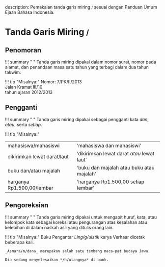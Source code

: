 description: Pemakaian tanda garis miring <small><span class="penanda">/</span></small> sesuai dengan Panduan Umum Ejaan Bahasa Indonesia.

# Tanda Garis Miring <small><span class="penanda">/</span></small>

## Penomoran

!!! summary " "
    Tanda garis miring dipakai dalam nomor surat, nomor pada alamat, dan penandaan masa satu tahun yang terbagi dalam dua tahun takwim.

!!! tip "Misalnya:"
    Nomor: 7/PK/II/2013  
    Jalan Kramat III/10  
    tahun ajaran 2012/2013

## Pengganti

!!! summary " "
    Tanda garis miring dipakai sebagai pengganti kata _dan_, _atau_, serta _setiap_.

!!! tip "Misalnya:"
    <table>
      <tr>
        <td>mahasiswa/mahasiswi</td>
        <td>‘mahasiswa dan mahasiswi’</td>
      </tr>
      <tr>
        <td>dikirimkan lewat darat/laut</td>
        <td>‘dikirimkan lewat darat <em>atau</em> lewat laut’</td>
      </tr>
      <tr>
        <td>buku dan/atau majalah</td>
        <td>‘buku dan majalah atau buku atau majalah’</td>
      </tr>
      <tr>
        <td>harganya Rp1.500,00/lembar</td>
        <td>‘harganya Rp1.500,00 setiap lembar’</td>
      </tr>
    </table>

## Pengoreksian

!!! summary " "
    Tanda garis miring dipakai untuk mengapit huruf, kata, atau kelompok kata sebagai koreksi atau pengurangan atas kesalahan atau kelebihan di dalam naskah asli yang ditulis orang lain.

!!! tip "Misalnya:"
    Buku Pengantar _Ling/g/uistik_ karya Verhaar dicetak beberapa kali.

    _Asmara/n/dana_ merupakan salah satu tembang maca-pat budaya Jawa.

    Dia sedang menyelesaikan */h/utangnya* di bank.


